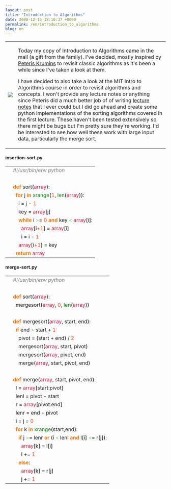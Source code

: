 ```yaml
---
layout: post
title: "Introduction to Algorithms"
date: 2008-12-15 18:10:37 +0000
permalink: /en/introduction_to_algorithms
blog: en
---
```


<table>
<tbody>
<tr>
<td><img src="http://ecx.images-amazon.com/images/I/41-ilDXINeL._SL500_AA240_.jpg" /></td>
<td>
<p>Today my copy of Introduction to Algorithms came in the mail (a gift from the family). I've decided, mostly inspired by <a href="http://www.catonmat.net/">Peteris Krumins</a> to revisit classic algorithms as it's been a while since I've taken a look at them.</p>

<p>I have decided to also take a look at the MIT Intro to Algorithms course in order to revisit algorithms and concepts. I won't provide any lecture notes or anything since Peteris did a much better job of of writing <a href="http://www.catonmat.net/blog/mit-introduction-to-algorithms-part-one/">lecture notes</a> that I ever could but I did go ahead and create some python implementations of the sorting algorithms covered in the first lecture. These haven't been tested extensively so there might be bugs but I'm pretty sure they're working. I'd be interested to see how well these work with large input data, particularly the merge sort.</p>
</td>

</tr>
</tbody>
</table>

<h4>insertion-sort.py</h4>
<div class="codeblock amc_python amc_short"><table><tr class="amc_code_odd"><td class="amc_line"><div class="amc1"></div></td><td><span style="color: #808080; font-style: italic;">#!/usr/bin/env python</span><br /></td></tr><tr class="amc_code_even"><td class="amc_line"><div class="amc2"></div></td><td><br /></td></tr><tr class="amc_code_odd"><td class="amc_line"><div class="amc3"></div></td><td><span style="color: #ff7700;font-weight:bold;">def</span> sort<span style="color: black;">&#40;</span><span style="color: #dc143c;">array</span><span style="color: black;">&#41;</span>:<br /></td></tr><tr class="amc_code_even"><td class="amc_line"><div class="amc4"></div></td><td>&nbsp; <span style="color: #ff7700;font-weight:bold;">for</span> j <span style="color: #ff7700;font-weight:bold;">in</span> <span style="color: #008000;">xrange</span><span style="color: black;">&#40;</span><span style="color: #ff4500;">1</span>, <span style="color: #008000;">len</span><span style="color: black;">&#40;</span><span style="color: #dc143c;">array</span><span style="color: black;">&#41;</span><span style="color: black;">&#41;</span>:<br /></td></tr><tr class="amc_code_odd"><td class="amc_line"><div class="amc5"></div></td><td>&nbsp; &nbsp; i = j - <span style="color: #ff4500;">1</span><br /></td></tr><tr class="amc_code_even"><td class="amc_line"><div class="amc6"></div></td><td>&nbsp; &nbsp; key = <span style="color: #dc143c;">array</span><span style="color: black;">&#91;</span>j<span style="color: black;">&#93;</span><br /></td></tr><tr class="amc_code_odd"><td class="amc_line"><div class="amc7"></div></td><td>&nbsp; &nbsp; <span style="color: #ff7700;font-weight:bold;">while</span> i <span style="color: #66cc66;">&gt;</span>= <span style="color: #ff4500;">0</span> <span style="color: #ff7700;font-weight:bold;">and</span> key <span style="color: #66cc66;">&lt;</span> <span style="color: #dc143c;">array</span><span style="color: black;">&#91;</span>i<span style="color: black;">&#93;</span>:<br /></td></tr><tr class="amc_code_even"><td class="amc_line"><div class="amc8"></div></td><td>&nbsp; &nbsp; &nbsp; <span style="color: #dc143c;">array</span><span style="color: black;">&#91;</span>i<span style="color: #ff4500;">+1</span><span style="color: black;">&#93;</span> = <span style="color: #dc143c;">array</span><span style="color: black;">&#91;</span>i<span style="color: black;">&#93;</span><br /></td></tr><tr class="amc_code_odd"><td class="amc_line"><div class="amc9"></div></td><td>&nbsp; &nbsp; &nbsp; i = i - <span style="color: #ff4500;">1</span><br /></td></tr><tr class="amc_code_even"><td class="amc_line"><div class="amc0"><div class="amc1"></div></div></td><td>&nbsp; &nbsp; <span style="color: #dc143c;">array</span><span style="color: black;">&#91;</span>i<span style="color: #ff4500;">+1</span><span style="color: black;">&#93;</span> = key<br /></td></tr><tr class="amc_code_odd"><td class="amc_line"><div class="amc1"><div class="amc1"></div></div></td><td>&nbsp; <span style="color: #ff7700;font-weight:bold;">return</span> <span style="color: #dc143c;">array</span></td></tr></table></div>

<h4>merge-sort.py</h4>
<div class="codeblock amc_python amc_long"><table><tr class="amc_code_odd"><td class="amc_line"><div class="amc1"></div></td><td><span style="color: #808080; font-style: italic;">#!/usr/bin/env python</span><br /></td></tr><tr class="amc_code_even"><td class="amc_line"><div class="amc2"></div></td><td><br /></td></tr><tr class="amc_code_odd"><td class="amc_line"><div class="amc3"></div></td><td><span style="color: #ff7700;font-weight:bold;">def</span> sort<span style="color: black;">&#40;</span><span style="color: #dc143c;">array</span><span style="color: black;">&#41;</span>:<br /></td></tr><tr class="amc_code_even"><td class="amc_line"><div class="amc4"></div></td><td>&nbsp; mergesort<span style="color: black;">&#40;</span><span style="color: #dc143c;">array</span>, <span style="color: #ff4500;">0</span>, <span style="color: #008000;">len</span><span style="color: black;">&#40;</span><span style="color: #dc143c;">array</span><span style="color: black;">&#41;</span><span style="color: black;">&#41;</span><br /></td></tr><tr class="amc_code_odd"><td class="amc_line"><div class="amc5"></div></td><td>&nbsp; <br /></td></tr><tr class="amc_code_even"><td class="amc_line"><div class="amc6"></div></td><td><span style="color: #ff7700;font-weight:bold;">def</span> mergesort<span style="color: black;">&#40;</span><span style="color: #dc143c;">array</span>, start, end<span style="color: black;">&#41;</span>:<br /></td></tr><tr class="amc_code_odd"><td class="amc_line"><div class="amc7"></div></td><td>&nbsp; <span style="color: #ff7700;font-weight:bold;">if</span> end <span style="color: #66cc66;">&gt;</span> start + <span style="color: #ff4500;">1</span>:<br /></td></tr><tr class="amc_code_even"><td class="amc_line"><div class="amc8"></div></td><td>&nbsp; &nbsp; pivot = <span style="color: black;">&#40;</span>start + end<span style="color: black;">&#41;</span> / <span style="color: #ff4500;">2</span><br /></td></tr><tr class="amc_code_odd"><td class="amc_line"><div class="amc9"></div></td><td>&nbsp; &nbsp; mergesort<span style="color: black;">&#40;</span><span style="color: #dc143c;">array</span>, start, pivot<span style="color: black;">&#41;</span><br /></td></tr><tr class="amc_code_even"><td class="amc_line"><div class="amc0"><div class="amc1"></div></div></td><td>&nbsp; &nbsp; mergesort<span style="color: black;">&#40;</span><span style="color: #dc143c;">array</span>, pivot, end<span style="color: black;">&#41;</span><br /></td></tr><tr class="amc_code_odd"><td class="amc_line"><div class="amc1"><div class="amc1"></div></div></td><td>&nbsp; &nbsp; merge<span style="color: black;">&#40;</span><span style="color: #dc143c;">array</span>, start, pivot, end<span style="color: black;">&#41;</span><br /></td></tr><tr class="amc_code_even"><td class="amc_line"><div class="amc2"><div class="amc1"></div></div></td><td>&nbsp; <br /></td></tr><tr class="amc_code_odd"><td class="amc_line"><div class="amc3"><div class="amc1"></div></div></td><td><span style="color: #ff7700;font-weight:bold;">def</span> merge<span style="color: black;">&#40;</span><span style="color: #dc143c;">array</span>, start, pivot, end<span style="color: black;">&#41;</span>:<br /></td></tr><tr class="amc_code_even"><td class="amc_line"><div class="amc4"><div class="amc1"></div></div></td><td>&nbsp; l = <span style="color: #dc143c;">array</span><span style="color: black;">&#91;</span>start:pivot<span style="color: black;">&#93;</span><br /></td></tr><tr class="amc_code_odd"><td class="amc_line"><div class="amc5"><div class="amc1"></div></div></td><td>&nbsp; lenl = pivot - start<br /></td></tr><tr class="amc_code_even"><td class="amc_line"><div class="amc6"><div class="amc1"></div></div></td><td>&nbsp; r = <span style="color: #dc143c;">array</span><span style="color: black;">&#91;</span>pivot:end<span style="color: black;">&#93;</span><br /></td></tr><tr class="amc_code_odd"><td class="amc_line"><div class="amc7"><div class="amc1"></div></div></td><td>&nbsp; lenr = end - pivot<br /></td></tr><tr class="amc_code_even"><td class="amc_line"><div class="amc8"><div class="amc1"></div></div></td><td>&nbsp; i = j = <span style="color: #ff4500;">0</span><br /></td></tr><tr class="amc_code_odd"><td class="amc_line"><div class="amc9"><div class="amc1"></div></div></td><td>&nbsp; <span style="color: #ff7700;font-weight:bold;">for</span> k <span style="color: #ff7700;font-weight:bold;">in</span> <span style="color: #008000;">xrange</span><span style="color: black;">&#40;</span>start,end<span style="color: black;">&#41;</span>:<br /></td></tr><tr class="amc_code_even"><td class="amc_line"><div class="amc0"><div class="amc2"></div></div></td><td>&nbsp; &nbsp; <span style="color: #ff7700;font-weight:bold;">if</span> j <span style="color: #66cc66;">&gt;</span>= lenr <span style="color: #ff7700;font-weight:bold;">or</span> <span style="color: black;">&#40;</span>i <span style="color: #66cc66;">&lt;</span> lenl <span style="color: #ff7700;font-weight:bold;">and</span> l<span style="color: black;">&#91;</span>i<span style="color: black;">&#93;</span> <span style="color: #66cc66;">&lt;</span>= r<span style="color: black;">&#91;</span>j<span style="color: black;">&#93;</span><span style="color: black;">&#41;</span>:<br /></td></tr><tr class="amc_code_odd"><td class="amc_line"><div class="amc1"><div class="amc2"></div></div></td><td>&nbsp; &nbsp; &nbsp; <span style="color: #dc143c;">array</span><span style="color: black;">&#91;</span>k<span style="color: black;">&#93;</span> = l<span style="color: black;">&#91;</span>i<span style="color: black;">&#93;</span><br /></td></tr><tr class="amc_code_even"><td class="amc_line"><div class="amc2"><div class="amc2"></div></div></td><td>&nbsp; &nbsp; &nbsp; i += <span style="color: #ff4500;">1</span><br /></td></tr><tr class="amc_code_odd"><td class="amc_line"><div class="amc3"><div class="amc2"></div></div></td><td>&nbsp; &nbsp; <span style="color: #ff7700;font-weight:bold;">else</span>:<br /></td></tr><tr class="amc_code_even"><td class="amc_line"><div class="amc4"><div class="amc2"></div></div></td><td>&nbsp; &nbsp; &nbsp; <span style="color: #dc143c;">array</span><span style="color: black;">&#91;</span>k<span style="color: black;">&#93;</span> = r<span style="color: black;">&#91;</span>j<span style="color: black;">&#93;</span><br /></td></tr><tr class="amc_code_odd"><td class="amc_line"><div class="amc5"><div class="amc2"></div></div></td><td>&nbsp; &nbsp; &nbsp; j += <span style="color: #ff4500;">1</span></td></tr></table></div>
<div class="sharethis">
        <script type="text/javascript" language="javascript">
          SHARETHIS.addEntry( {
            title : 'Introduction to Algorithms',
              url   : 'http://www.ianlewis.org/en/introduction_to_algorithms'}, 
            { button: true }
          ) ;
        </script></div>
